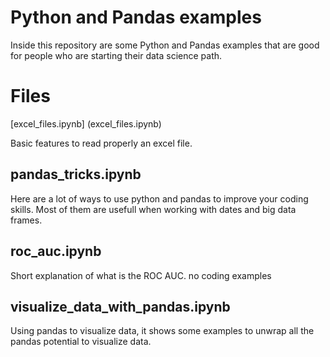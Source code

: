# Python and Pandas examples

Inside this repository are some Python and Pandas examples that are good for people who are starting their data science path.

# Files

[excel_files.ipynb] (excel_files.ipynb)

Basic features to read properly an excel file.

## pandas_tricks.ipynb

Here are a lot of ways to use python and pandas to improve your coding skills. Most of them are usefull when working with dates and big data frames.

## roc_auc.ipynb

Short explanation of what is the ROC AUC. no coding examples

## visualize_data_with_pandas.ipynb

Using pandas to visualize data, it shows some examples to unwrap all the pandas potential to visualize data.